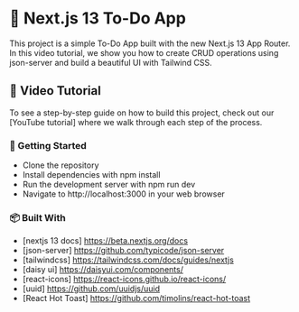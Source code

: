 # 📝 Next.js 13 To-Do App

This project is a simple To-Do App built with the new Next.js 13 App Router. In this video tutorial, we show you how to create CRUD operations using json-server and build a beautiful UI with Tailwind CSS.

## 🎥 Video Tutorial

To see a step-by-step guide on how to build this project, check out our [YouTube tutorial] where we walk through each step of the process.

### 🚀 Getting Started

- Clone the repository
- Install dependencies with npm install
- Run the development server with npm run dev
- Navigate to http://localhost:3000 in your web browser

### 📦 Built With

- [nextjs 13 docs] https://beta.nextjs.org/docs
- [json-server] https://github.com/typicode/json-server
- [tailwindcss] https://tailwindcss.com/docs/guides/nextjs
- [daisy ui] https://daisyui.com/components/
- [react-icons] https://react-icons.github.io/react-icons/
- [uuid] https://github.com/uuidjs/uuid
- [React Hot Toast] https://github.com/timolins/react-hot-toast
